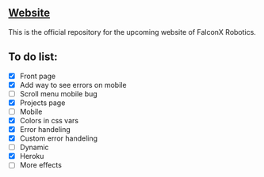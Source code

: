 ## [Website](https://falconxrobotics.herokuapp.com/)

This is the official repository for the upcoming website of FalconX Robotics.

## To do list:

- [x] Front page
- [x] Add way to see errors on mobile
- [ ] Scroll menu mobile bug
- [x] Projects page
- [ ] Mobile
- [x] Colors in css vars
- [x] Error handeling
- [x] Custom error handeling
- [ ] Dynamic
- [x] Heroku
- [ ] More effects
